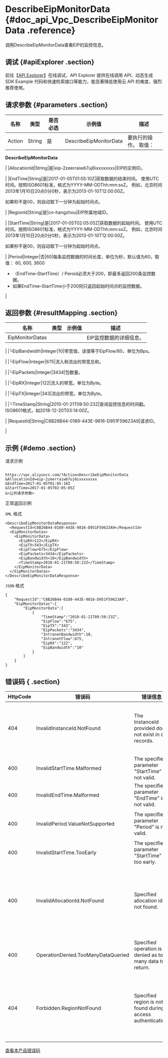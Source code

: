 # DescribeEipMonitorData {#doc_api_Vpc_DescribeEipMonitorData .reference}

调用DescribeEipMonitorData查看EIP的监控信息。

## 调试 {#apiExplorer .section}

前往【[API Explorer](https://api.aliyun.com/#product=Vpc&api=DescribeEipMonitorData)】在线调试，API Explorer 提供在线调用 API、动态生成 SDK Example 代码和快速检索接口等能力，能显著降低使用云 API 的难度，强烈推荐使用。

## 请求参数 {#parameters .section}

|名称|类型|是否必选|示例值|描述|
|--|--|----|---|--|
|Action|String|是|DescribeEipMonitorData|要执行的操作。 取值：

 **DescribeEipMonitorData**

 |
|AllocationId|String|是|eip-2zeerraiwb7uj6ixxxxxxxx|EIP的实例ID。

 |
|EndTime|String|是|2017-01-05T01:05:10Z|获取数据的结束时间。 使用UTC时间。按照ISO8601标准，格式为YYYY-MM-DDThh:mm:ssZ。 例如，北京时间2013年1月10日20点0分0秒，表示为2013-01-10T12:00:00Z。

 如果秒不是00，则自动取下一分钟为起始时间点。

 |
|RegionId|String|是|cn-hangzhou|EIP所属地域ID。

 |
|StartTime|String|是|2017-01-05T02:05:05Z|获取数据的起始时间。 使用UTC时间。按照ISO8601标准，格式为YYYY-MM-DDThh:mm:ssZ。 例如，北京时间2013年1月10日20点0分0秒，表示为2013-01-10T12:00:00Z。

 如果秒不是00，则自动取下一分钟为起始时间点。

 |
|Period|Integer|否|60|每条监控数据的时间长度，单位为秒，默认值为60，取值： 60, 600, 3600

 -   （EndTime–StartTime）/ Peroid必须大于200，即最多返回200条监控数据。
-   如果EndTime–StartTime小于200则只返回起始时间点的监控数据。

 |

## 返回参数 {#resultMapping .section}

|名称|类型|示例值|描述|
|--|--|---|--|
|EipMonitorDatas| | |EIP监控数据的详细信息。

 |
|└EipBandwidth|Integer|10|带宽值，该值等于EipFlow/60，单位为Bps。

 |
|└EipFlow|Integer|675|流入和流出的带宽总和。

 |
|└EipPackets|Integer|3434|包数量。

 |
|└EipRX|Integer|122|流入的带宽。单位为Byte。

 |
|└EipTX|Integer|343|流出的带宽。单位为Byte。

 |
|└TimeStamp|String|2010-01-21T09:50:23Z|查询监控信息的时间戳。ISO8601格式，如2018-12-20T03:14:00Z。

 |
|RequestId|String|C8B26B44-0189-443E-9816-D951F59623A9|请求ID。

 |

## 示例 {#demo .section}

请求示例

``` {#request_demo}

https://vpc.aliyuncs.com/?Action=DescribeEipMonitorData
&AllocationId=eip-2zeerraiwb7uj6ixxxxxxxx
&EndTime=2017-01-05T01:05:10Z
&StartTime=2017-01-05T02:05:05Z
&<公共请求参数>

```

正常返回示例

`XML` 格式

``` {#xml_return_success_demo}
<DescribeEipMonitorDataResponse>
  <RequestId>C8B26B44-0189-443E-9816-D951F59623A9</RequestId>
  <EipMonitorDatas>
    <EipMonitorData>
      <EipRX>122</EipRX>
      <EipTX>343</EipTX>
      <EipFlow>675</EipFlow>
      <EipPackets>3434</EipPackets>
      <EipBandwidth>10</EipBandwidth>
      <TimeStamp>2010-01-21T09:50:23Z</TimeStamp>
    </EipMonitorData>
  </EipMonitorDatas>
</DescribeEipMonitorDataResponse>

```

`JSON` 格式

``` {#json_return_success_demo}
{
	"RequestId":"C8B26B44-0189-443E-9816-D951F59623A9",
	"EipMonitorDatas":{
		"EipMonitorData":[
			{
				"TimeStamp":"2010-01-21T09:50:23Z",
				"EipFlow":"675",
				"EipTX":"343",
				"EipPackets":"3434",
				"IntranetBandwidth":10,
				"IntranetFlow":675,
				"EipRX":"122",
				"EipBandwidth":"10"
			}
		]
	}
}
```

## 错误码 { .section}

|HttpCode|错误码|错误信息|描述|
|--------|---|----|--|
|404|InvalidInstanceId.NotFound|The InstanceId provided does not exist in our records.|该 ECS 实例不存在（实例不在该 VPC 下）。|
|400|InvalidStartTime.Malformed|The specified parameter "StartTime" is not valid.|开始时间不合法。|
|400|InvalidEndTime.Malformed|The specified parameter "EndTime" is not valid.|该结束时间不合法。|
|400|InvalidPeriod.ValueNotSupported|The specified parameter "Period" is not valid.|参数Period的值不合法。|
|400|InvalidStartTime.TooEarly|The specified parameter "StartTime" is too early.|开始时间不合法。|
|400|InvalidAllocationId.NotFound|Specified allocation id is not found.|指定的公网 IP 不存在，请您检查填写的公网 IP 是否正确。|
|400|OperationDenied.TooManyDataQueried|Specified operation is denied as too many data to return.|一次查询返回的数据量过多。|
|404|Forbidden.RegionNotFound|Specified region is not found during access authentication.|指定 Region 不存在，请您检查该 Region 是否正确。|

[查看本产品错误码](https://error-center.aliyun.com/status/product/Vpc)

